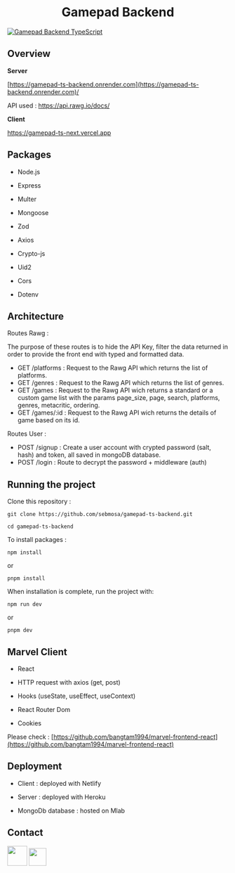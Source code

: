 <h1  align="center">Gamepad Backend</h1>

<a  href="https://gamepad-ts-next.vercel.app"><img  src="https://res.cloudinary.com/dr9kwlfuq/image/upload/v1683563128/Gamepad_TS_Backend/gtb-homepage-games-added_fn5zzx.jpg"  title="Gamepad Backend TypeScript"  alt="Gamepad Backend TypeScript"></a>

## Overview

**Server**

<a  href="https://gamepad-ts-next.vercel.app"  target="_blank"> [https://gamepad-ts-backend.onrender.com](https://gamepad-ts-backend.onrender.com)/</a>

API used : https://api.rawg.io/docs/

**Client**

<a  href="https://gamepad-ts-next.vercel.app"  target="_blank"> https://gamepad-ts-next.vercel.app</a>

## Packages

- Node.js

- Express

- Multer

- Mongoose

- Zod

- Axios

- Crypto-js

- Uid2

- Cors

- Dotenv

## Architecture

Routes Rawg :

The purpose of these routes is to hide the API Key, filter the data returned in order to provide the front end with typed and formatted data.

- GET /platforms : Request to the Rawg API which returns the list of platforms.
- GET /genres : Request to the Rawg API which returns the list of genres.
- GET /games : Request to the Rawg API wich returns a standard or a custom game list with the params page_size, page, search, platforms, genres, metacritic, ordering.
- GET /games/:id : Request to the Rawg API wich returns the details of game based on its id.

Routes User :

- POST /signup : Create a user account with crypted password (salt, hash) and token, all saved in mongoDB database.
- POST /login : Route to decrypt the password + middleware (auth)

## Running the project

Clone this repository :

```
git clone https://github.com/sebmosa/gamepad-ts-backend.git

cd gamepad-ts-backend
```

To install packages :

```
npm install
```

or

```
pnpm install
```

When installation is complete, run the project with:

```
npm run dev
```

or

```
pnpm dev
```

## Marvel Client

- React

- HTTP request with axios (get, post)

- Hooks (useState, useEffect, useContext)

- React Router Dom

- Cookies

Please check :
<a  href="[https://github.com/bangtam1994/marvel-frontend-react](https://github.com/bangtam1994/marvel-frontend-react)">[https://github.com/bangtam1994/marvel-frontend-react](https://github.com/bangtam1994/marvel-frontend-react)</a>

## Deployment

- Client : deployed with Netlify

- Server : deployed with Heroku

- MongoDb database : hosted on Mlab

## Contact

<a  href="https://www.linkedin.com/in/bangtamnguyen"  target="_blank"> <img src="https://salon-ctco.com/wp-content/uploads/2018/09/Logo-LinkedIn.png"
width="45"
/></a>
<a  href="mailto:bangtam1994@hotmail.com"  target="_blank"> <img src="https://upload.wikimedia.org/wikipedia/commons/4/4e/Gmail_Icon.png"
width="40"
/></a>
